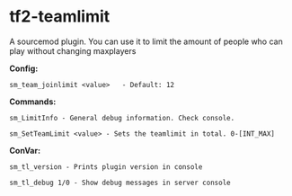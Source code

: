 # tf2-teamlimit
A sourcemod plugin. You can use it to limit the amount of people who can play without changing maxplayers


**Config:**
```
sm_team_joinlimit <value>	- Default: 12
```


**Commands:**
```
sm_LimitInfo - General debug information. Check console.

sm_SetTeamLimit <value>	- Sets the teamlimit in total. 0-[INT_MAX]
```

**ConVar:**
```
sm_tl_version - Prints plugin version in console

sm_tl_debug 1/0 - Show debug messages in server console
```
